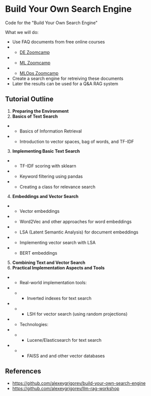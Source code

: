 # Build Your Own Search Engine

Code for the "Build Your Own Search Engine"

What we will do:

- Use FAQ documents from free online courses
- - [DE Zoomcamp](https://docs.google.com/document/d/19bnYs80DwuUimHM65UV3sylsCn2j1vziPOwzBwQrebw/edit?usp=sharing)
- - [ML Zoomcamp](https://docs.google.com/document/d/1LpPanc33QJJ6BSsyxVg-pWNMplal84TdZtq10naIhD8/edit?usp=sharing)
- - [MLOps Zoomcamp](https://docs.google.com/document/d/12TlBfhIiKtyBv8RnsoJR6F72bkPDGEvPOItJIxaEzE0/edit?usp=sharing)
- Create a search engine for retreiving these documents
- Later the results can be used for a Q&A RAG system

## Tutorial Outline
1. **Preparing the Environment**
2. **Basics of Text Search**
- - Basics of Information Retrieval
- - Introduction to vector spaces, bag of words, and TF-IDF
3. **Implementing Basic Text Search**
- - TF-IDF scoring with sklearn
- - Keyword filtering using pandas
- - Creating a class for relevance search
4. **Embeddings and Vector Search**
- - Vector embeddings
- - Word2Vec and other approaches for word embeddings
- - LSA (Latent Semantic Analysis) for document embeddings
- - Implementing vector search with LSA
- - BERT embeddings
5. **Combining Text and Vector Search**
6. **Practical Implementation Aspects and Tools**
- - Real-world implementation tools:
- - - Inverted indexes for text search
- - - LSH for vector search (using random projections)
- - Technologies:
- - - Lucene/Elasticsearch for text search
- - - FAISS and and other vector databases

## References
- https://github.com/alexeygrigorev/build-your-own-search-engine
- https://github.com/alexeygrigorev/llm-rag-workshop